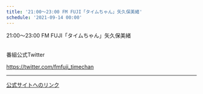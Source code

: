```yaml
---
title: '21:00～23:00 FM FUJI「タイムちゃん」矢久保美緒'
schedule: '2021-09-14 00:00'
---
```


<div id="detailBody"> <p>  21:00～23:00 FM FUJI「タイムちゃん」矢久保美緒 </p> <p>  <br/>  番組公式Twitter </p> <p>  <a href="https://twitter.com/fmfuji_timechan" target="_blank">   https://twitter.com/fmfuji_timechan  </a> </p></div>

---
[公式サイトへのリンク]('http://www.nogizaka46.com/schedule/2021/09/062330.php?member=mio-yakubo&category=&monthly=202109')